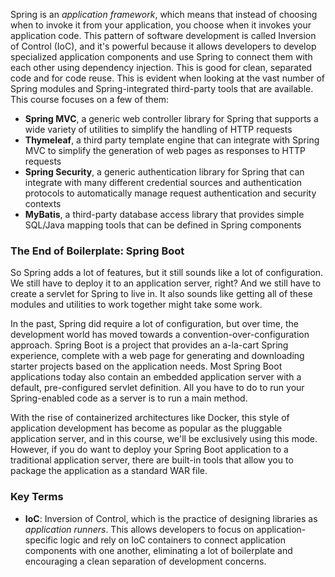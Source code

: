 Spring is an *application framework*, which means that instead of choosing when to invoke it from your application, you choose when it invokes your application code. This pattern of software development is called Inversion of Control (IoC), and it's powerful because it allows developers to develop specialized application components and use Spring to connect them with each other using dependency injection. This is good for clean, separated code and for code reuse. This is evident when looking at the vast number of Spring modules and Spring-integrated third-party tools that are available. This course focuses on a few of them:

- **Spring MVC**, a generic web controller library for Spring that supports a wide variety of utilities to simplify the handling of HTTP requests
- **Thymeleaf**, a third party template engine that can integrate with Spring MVC to simplify the generation of web pages as responses to HTTP requests
- **Spring Security**, a generic authentication library for Spring that can integrate with many different credential sources and authentication protocols to automatically manage request authentication and security contexts
- **MyBatis**, a third-party database access library that provides simple SQL/Java mapping tools that can be defined in Spring components

### The End of Boilerplate: Spring Boot

So Spring adds a lot of features, but it still sounds like a lot of configuration. We still have to deploy it to an application server, right? And we still have to create a servlet for Spring to live in. It also sounds like getting all of these modules and utilities to work together might take some work.

In the past, Spring did require a lot of configuration, but over time, the development world has moved towards a convention-over-configuration approach. Spring Boot is a project that provides an a-la-cart Spring experience, complete with a web page for generating and downloading starter projects based on the application needs. Most Spring Boot applications today also contain an embedded application server with a default, pre-configured servlet definition. All you have to do to run your Spring-enabled code as a server is to run a main method.

With the rise of containerized architectures like Docker, this style of application development has become as popular as the pluggable application server, and in this course, we'll be exclusively using this mode. However, if you do want to deploy your Spring Boot application to a traditional application server, there are built-in tools that allow you to package the application as a standard WAR file.

### Key Terms

- **IoC**: Inversion of Control, which is the practice of designing libraries as *application runners*. This allows developers to focus on application-specific logic and rely on IoC containers to connect application components with one another, eliminating a lot of boilerplate and encouraging a clean separation of development concerns.

